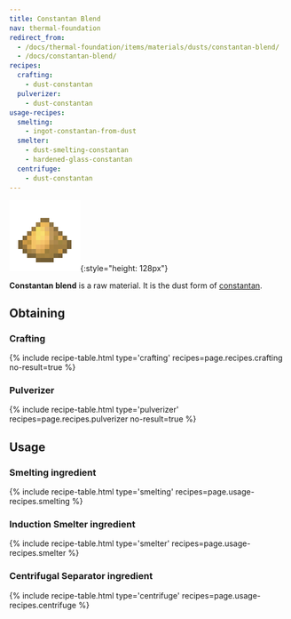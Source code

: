 ```yaml
---
title: Constantan Blend
nav: thermal-foundation
redirect_from:
  - /docs/thermal-foundation/items/materials/dusts/constantan-blend/
  - /docs/constantan-blend/
recipes:
  crafting:
    - dust-constantan
  pulverizer:
    - dust-constantan
usage-recipes:
  smelting:
    - ingot-constantan-from-dust
  smelter:
    - dust-smelting-constantan
    - hardened-glass-constantan
  centrifuge:
    - dust-constantan
---
```


![Constantan blend](/assets/images/thermal-foundation/dust-constantan.png){:style="height: 128px"}


**Constantan blend** is a raw material. It is the dust form of
[constantan](/docs/constantan-ingot/).


Obtaining
---------

### Crafting
{% include recipe-table.html type='crafting' recipes=page.recipes.crafting no-result=true %}

### Pulverizer
{% include recipe-table.html type='pulverizer' recipes=page.recipes.pulverizer no-result=true %}


Usage
-----

### Smelting ingredient
{% include recipe-table.html type='smelting' recipes=page.usage-recipes.smelting %}

### Induction Smelter ingredient
{% include recipe-table.html type='smelter' recipes=page.usage-recipes.smelter %}

### Centrifugal Separator ingredient
{% include recipe-table.html type='centrifuge' recipes=page.usage-recipes.centrifuge %}
